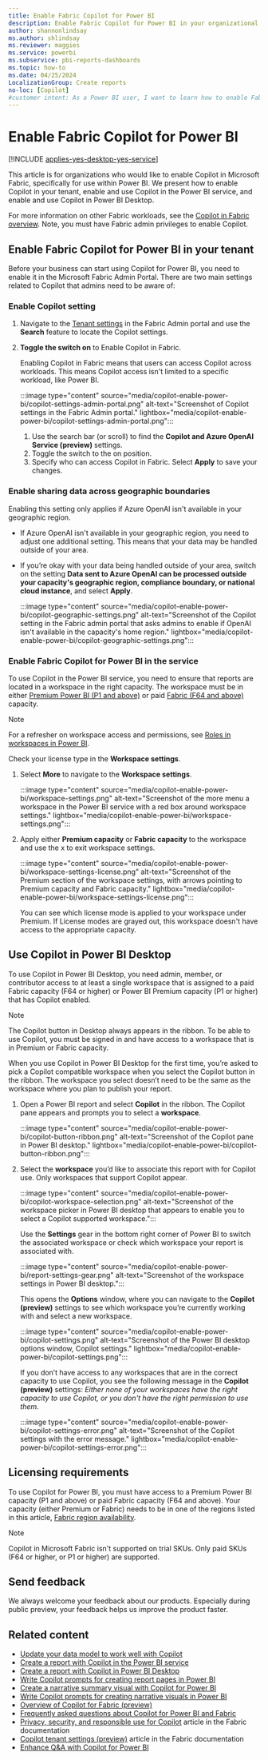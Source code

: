 ```yaml
---
title: Enable Fabric Copilot for Power BI
description: Enable Fabric Copilot for Power BI in your organizational tenant.
author: shannonlindsay
ms.author: shlindsay
ms.reviewer: maggies
ms.service: powerbi
ms.subservice: pbi-reports-dashboards
ms.topic: how-to
ms.date: 04/25/2024
LocalizationGroup: Create reports
no-loc: [Copilot]
#customer intent: As a Power BI user, I want to learn how to enable Fabric Copilot for Power BI to use Copilot in the service and desktop.
---
```


# Enable Fabric Copilot for Power BI

[!INCLUDE [applies-yes-desktop-yes-service](../includes/applies-yes-desktop-yes-service.md)]

This article is for organizations who would like to enable Copilot in Microsoft Fabric, specifically for use within Power BI. We present how to enable Copilot in your tenant, enable and use Copilot in the Power BI service, and enable and use Copilot in Power BI Desktop.

For more information on other Fabric workloads, see the [Copilot in Fabric overview](/fabric/get-started/copilot-fabric-overview). Note, you must have Fabric admin privileges to enable Copilot.

## Enable Fabric Copilot for Power BI in your tenant

Before your business can start using Copilot for Power BI, you need to enable it in the Microsoft Fabric Admin Portal. There are two main settings related to Copilot that admins need to be aware of:

###	Enable Copilot setting

1. Navigate to the [Tenant settings](/fabric/admin/service-admin-portal-copilot) in the Fabric Admin portal and use the **Search** feature to locate the Copilot settings.
    
1. **Toggle the switch on** to Enable Copilot in Fabric.
        
    Enabling Copilot in Fabric means that users can access Copilot across workloads. This means Copilot access isn't limited to a specific workload, like Power BI.

    :::image type="content" source="media/copilot-enable-power-bi/copilot-settings-admin-portal.png" alt-text="Screenshot of Copilot settings in the Fabric Admin portal." lightbox="media/copilot-enable-power-bi/copilot-settings-admin-portal.png":::
 
    1. Use the search bar (or scroll) to find the **Copilot and Azure OpenAI Service (preview)** settings.
    1. Toggle the switch to the on position.
    1. Specify who can access Copilot in Fabric. Select **Apply** to save your changes.

### Enable sharing data across geographic boundaries

Enabling this setting only applies if Azure OpenAI isn't available in your geographic region.

- If Azure OpenAI isn't available in your geographic region, you need to adjust one additional setting. This means that your data may be handled outside of your area.
- If you’re okay with your data being handled outside of your area, switch on the setting **Data sent to Azure OpenAI can be processed outside your capacity's geographic region, compliance boundary, or national cloud instance**, and select **Apply**.

    :::image type="content" source="media/copilot-enable-power-bi/copilot-geographic-settings.png" alt-text="Screenshot of the Copilot setting in the Fabric admin portal that asks admins to enable if OpenAI isn't available in the capacity's home region." lightbox="media/copilot-enable-power-bi/copilot-geographic-settings.png":::

### Enable Fabric Copilot for Power BI in the service

To use Copilot in the Power BI service, you need to ensure that reports are located in a workspace in the right capacity. The workspace must be in either [Premium Power BI (P1 and above)](/enterprise/service-premium-features.md) or paid [Fabric (F64 and above)](/fabric/enterprise/licenses) capacity.

> [!NOTE]
> For a refresher on workspace access and permissions, see [Roles in workspaces in Power BI](/power-bi/collaborate-share/service-roles-new-workspaces).

Check your license type in the **Workspace settings**.

1. Select **More** to navigate to the **Workspace settings**.

    :::image type="content" source="media/copilot-enable-power-bi/workspace-settings.png" alt-text="Screenshot of the more menu a workspace in the Power BI service with a red box around workspace settings." lightbox="media/copilot-enable-power-bi/workspace-settings.png":::

1. Apply either **Premium capacity** or **Fabric capacity** to the workspace and use the x to exit workspace settings.

    :::image type="content" source="media/copilot-enable-power-bi/workspace-settings-license.png" alt-text="Screenshot of the Premium section of the workspace settings, with arrows pointing to Premium capacity and Fabric capacity." lightbox="media/copilot-enable-power-bi/workspace-settings-license.png":::

    You can see which license mode is applied to your workspace under Premium. If License modes are grayed out, this workspace doesn't have access to the appropriate capacity.

## Use Copilot in Power BI Desktop

To use Copilot in Power BI Desktop, you need admin, member, or contributor access to at least a single workspace that is assigned to a paid Fabric capacity (F64 or higher) or Power BI Premium capacity (P1 or higher) that has Copilot enabled.

> [!NOTE]
> The Copilot button in Desktop always appears in the ribbon. To be able to use Copilot, you must be signed in and have access to a workspace that is in Premium or Fabric capacity.

When you use Copilot in Power BI Desktop for the first time, you’re asked to pick a Copilot compatible workspace when you select the Copilot button in the ribbon. The workspace you select doesn’t need to be the same as the workspace where you plan to publish your report.

1. Open a Power BI report and select **Copilot** in the ribbon. The Copilot pane appears and prompts you to select a **workspace**.

    :::image type="content" source="media/copilot-enable-power-bi/copilot-button-ribbon.png" alt-text="Screenshot of the Copilot pane in Power BI desktop." lightbox="media/copilot-enable-power-bi/copilot-button-ribbon.png":::

1. Select the **workspace** you’d like to associate this report with for Copilot use. Only workspaces that support Copilot appear.

    :::image type="content" source="media/copilot-enable-power-bi/copilot-workspace-selection.png" alt-text="Screenshot of the workspace picker in Power BI desktop that appears to enable you to select a Copilot supported workspace.":::

    Use the **Settings** gear in the bottom right corner of Power BI to switch the associated workspace or check which workspace your report is associated with.

    :::image type="content" source="media/copilot-enable-power-bi/report-settings-gear.png" alt-text="Screenshot of the workspace settings in Power BI desktop.":::

    This opens the **Options** window, where you can navigate to the **Copilot (preview)** settings to see which workspace you’re currently working with and select a new workspace.

    :::image type="content" source="media/copilot-enable-power-bi/copilot-settings.png" alt-text="Screenshot of the Power BI desktop options window, Copilot settings." lightbox="media/copilot-enable-power-bi/copilot-settings.png":::

    If you don’t have access to any workspaces that are in the correct capacity to use Copilot, you see the following message in the **Copilot (preview)** settings: *Either none of your workspaces have the right capacity to use Copilot, or you don't have the right permission to use them.*

    :::image type="content" source="media/copilot-enable-power-bi/copilot-settings-error.png" alt-text="Screenshot of the Copilot settings with the error message." lightbox="media/copilot-enable-power-bi/copilot-settings-error.png":::

## Licensing requirements

To use Copilot for Power BI, you must have access to a Premium Power BI capacity (P1 and above) or paid Fabric capacity (F64 and above). Your capacity (either Premium or Fabric) needs to be in one of the regions listed in this article, [Fabric region availability](/fabric/admin/region-availability).

> [!NOTE]
> Copilot in Microsoft Fabric isn't supported on trial SKUs. Only paid SKUs (F64 or higher, or P1 or higher) are supported.

## Send feedback

We always welcome your feedback about our products. Especially during public preview, your feedback helps us improve the product faster.

## Related content

- [Update your data model to work well with Copilot](copilot-evaluate-data.md)
- [Create a report with Copilot in the Power BI service](copilot-create-report-service.md)
- [Create a report with Copilot in Power BI Desktop](copilot-create-desktop-report.md)
- [Write Copilot prompts for creating report pages in Power BI](copilot-prompts-report-pages.md)
- [Create a narrative summary visual with Copilot for Power BI](copilot-create-narrative.md)
- [Write Copilot prompts for creating narrative visuals in Power BI](copilot-prompts-narratives.md)
- [Overview of Copilot for Fabric (preview)](/fabric/get-started/copilot-fabric-overview)
- [Frequently asked questions about Copilot for Power BI and Fabric](/fabric/get-started/copilot-faq-fabric)
- [Privacy, security, and responsible use for Copilot](/fabric/get-started/copilot-privacy-security) article in the Fabric documentation 
- [Copilot tenant settings (preview)](/fabric/admin/service-admin-portal-copilot) article in the Fabric documentation 
- [Enhance Q&A with Copilot for Power BI](../natural-language/q-and-a-copilot-enhancements.md)
